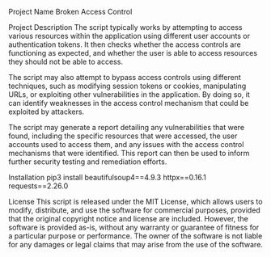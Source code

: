 Project Name
Broken Access Control 

Project Description
The script typically works by attempting to access various resources within the application using different user accounts or authentication tokens. It then checks whether the access controls are functioning as expected, and whether the user is able to access resources they should not be able to access.

The script may also attempt to bypass access controls using different techniques, such as modifying session tokens or cookies, manipulating URLs, or exploiting other vulnerabilities in the application. By doing so, it can identify weaknesses in the access control mechanism that could be exploited by attackers.

The script may generate a report detailing any vulnerabilities that were found, including the specific resources that were accessed, the user accounts used to access them, and any issues with the access control mechanisms that were identified. This report can then be used to inform further security testing and remediation efforts.

Installation
pip3 install 
beautifulsoup4==4.9.3
httpx==0.16.1
requests==2.26.0



License
This script is released under the MIT License, which allows users to modify, distribute, and use the software for commercial purposes, provided that the original copyright notice and license are included. 
However, the software is provided as-is, without any warranty or guarantee of fitness for a particular purpose or performance.
The owner of the software is not liable for any damages or legal claims that may arise from the use of the software.

